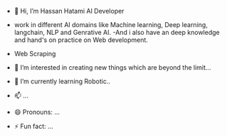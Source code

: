 - 👋 Hi, I’m Hassan Hatami AI Developer
- work in different AI domains like Machine learning, Deep learning, langchain, NLP and Genrative AI.
-And i also have an deep knowledge and hand's on practice on Web development.
- Web Scraping 
- 👀 I’m interested in creating new things which are beyond the limit...
- 🌱 I’m currently learning  Robotic..
  
- 📫 ...
- 😄 Pronouns: ...
- ⚡ Fun fact: ...

<!---
Hatami5/Hatami5 is a ✨ special ✨ repository because its `README.md` (this file) appears on your GitHub profile.
You can click the Preview link to take a look at your changes.
--->
